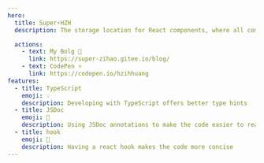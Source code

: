 ```yaml
---
hero:
  title: Super⚡️HZH
  description: The storage location for React components, where all components are written by myself

  actions:
    - text: My Bolg 👀
      link: https://super-zihao.gitee.io/blog/
    - text: CodePen ⭐️
      link: https://codepen.io/hzihhuang
features:
  - title: TypeScript
    emoji: 💡
    description: Developing with TypeScript offers better type hints
  - title: JSDoc
    emoji: 📝
    description: Using JSDoc annotations to make the code easier to read
  - title: hook
    emoji: 🎉
    description: Having a react hook makes the code more concise
---
```

